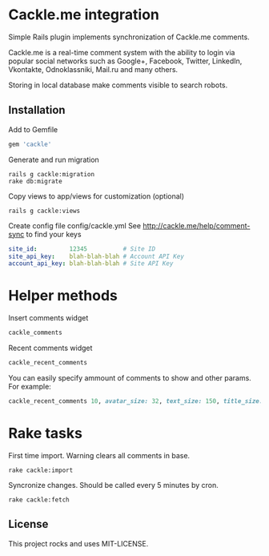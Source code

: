 Cackle.me integration
=====================

Simple Rails plugin implements synchronization of Cackle.me comments.

Cackle.me is a real-time comment system with the ability to login 
via popular social networks such as Google+, Facebook, Twitter, 
LinkedIn, Vkontakte, Odnoklassniki, Mail.ru and many others.

Storing in local database make comments visible to search robots.

Installation
------------

Add to Gemfile 
```ruby
gem 'cackle' 
```

Generate and run migration
```
rails g cackle:migration
rake db:migrate
```

Copy views to app/views for customization (optional)
```
rails g cackle:views
```

Create config file config/cackle.yml
See http://cackle.me/help/comment-sync to find your keys

```yml
site_id:         12345          # Site ID
site_api_key:    blah-blah-blah # Account API Key
account_api_key: blah-blah-blah # Site API Key
```

Helper methods
==============

Insert comments widget
```ruby
cackle_comments
```
Recent comments widget
```ruby
cackle_recent_comments
```
You can easily specify ammount of comments to show and other params. For example:
```ruby
cackle_recent_comments 10, avatar_size: 32, text_size: 150, title_size: 40 
```

Rake tasks
==========
First time import. Warning clears all comments in base.
```
rake cackle:import
```

Syncronize changes. Should be called every 5 minutes by cron.
```
rake cackle:fetch
```

License
-------
This project rocks and uses MIT-LICENSE.
